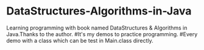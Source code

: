 # DataStructures-Algorithms-in-Java
Learning programming with book named DataStructures &amp; Algorithms in Java.Thanks to the author.
#It's my demos to practice programming.
#Every demo with a class which can be test in Main.class directly.

